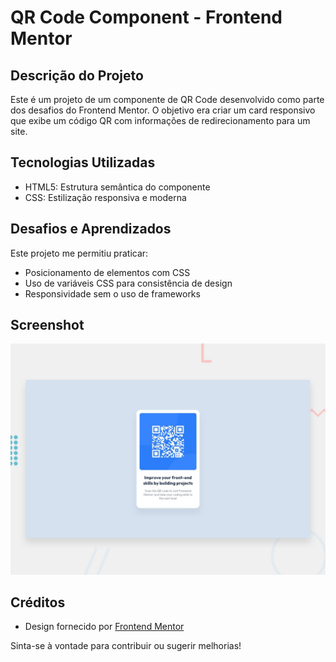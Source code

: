 
# QR Code Component - Frontend Mentor

## Descrição do Projeto

Este é um projeto de um componente de QR Code desenvolvido como parte dos desafios do Frontend Mentor. O objetivo era criar um card responsivo que exibe um código QR com informações de redirecionamento para um site.

## Tecnologias Utilizadas

- HTML5: Estrutura semântica do componente
- CSS: Estilização responsiva e moderna


## Desafios e Aprendizados

Este projeto me permitiu praticar:
- Posicionamento de elementos com CSS
- Uso de variáveis CSS para consistência de design
- Responsividade sem o uso de frameworks

## Screenshot
<img src="preview.jpg" alt="screenshot">

## Créditos

- Design fornecido por [Frontend Mentor](https://www.frontendmentor.io)


Sinta-se à vontade para contribuir ou sugerir melhorias!